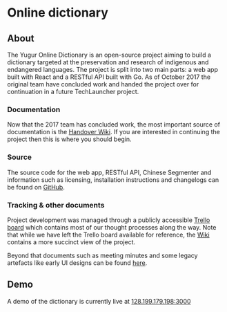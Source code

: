 # Online dictionary

## About

The Yugur Online Dictionary is an open-source project aiming to build a dictionary targeted at the preservation and research of indigenous and endangered languages. The project is split into two main parts: a web app built with React and a RESTful API built with Go. As of October 2017 the original team have concluded work and handed the project over for continuation in a future TechLauncher project.

### Documentation

Now that the 2017 team has concluded work, the most important source of documentation is the [Handover Wiki](https://www.notion.so/yugur/Yugur-Dictionary-dc2b5c1dacc0431886fedb1b6803836a). If you are interested in continuing the project then this is where you should begin.

### Source

The source code for the web app, RESTful API, Chinese Segmenter and information such as licensing, installation instructions and changelogs can be found on [GitHub](https://github.com/yugur). 

### Tracking & other documents

Project development was managed through a publicly accessible [Trello board](https://trello.com/b/jMzGDNag/yugur-dictionary-app) which contains most of our thought processes along the way. Note that while we have left the Trello board available for reference, the [Wiki](https://www.notion.so/yugur/Yugur-Dictionary-dc2b5c1dacc0431886fedb1b6803836a) contains a more succinct view of the project.

Beyond that documents such as meeting minutes and some legacy artefacts like early UI designs can be found [here](https://drive.google.com/open?id=0ByT4L7eSmJWtZXIwQV8xX2U2VFU).

## Demo

A demo of the dictionary is currently live at [128.199.179.198:3000](http://128.199.179.198:3000/)
